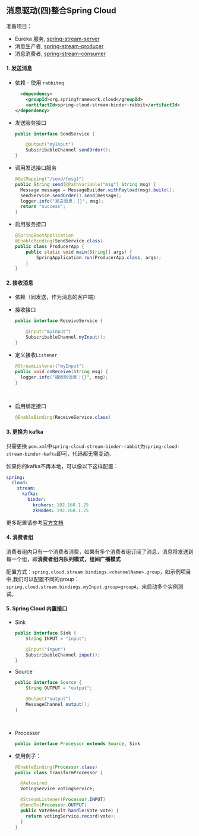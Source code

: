 ## 消息驱动(四)整合Spring Cloud

准备项目：

* Eureka 服务, [spring-stream-server](spring-stream-server)
* 消息生产者, [spring-stream-producer](spring-stream-consumer) 
* 消息消费者, [spring-stream-consumer](spring-stream-consumer)

####  1. 发送消息

* 依赖 - 使用 `rabbitmq`

  ```xml
    <dependency>
      <groupId>org.springframework.cloud</groupId>
      <artifactId>spring-cloud-stream-binder-rabbit</artifactId>
  </dependency>
  ```

* 发送服务接口

  ```java
  public interface SendService {

      @Output("myInput")
      SubscribableChannel sendOrder();
  }
  ```

* 调用发送接口服务

  ```java
  @GetMapping("/send/{msg}")
  public String send(@PathVariable("msg") String msg) {
    Message message = MessageBuilder.withPayload(msg).build();
    sendService.sendOrder().send(message);
    logger.info("发送消息：{}", msg);
    return "success";
  }
  ```

* 启用服务接口

  ```java
  @SpringBootApplication
  @EnableBinding(SendService.class)
  public class ProducerApp {
      public static void main(String[] args) {
          SpringApplication.run(ProducerApp.class, args);
      }
  }
  ```

#### 2. 接收消息

* 依赖（同发送，作为消息的客户端）

* 接收接口

  ```java
  public interface ReceiveService {

      @Input("myInput")
      SubscribableChannel myInput();
  }
  ```

* 定义接收`Listener`

  ```java
  @StreamListener("myInput")
  public void onReceive(String msg) {
    logger.info("接收到消息：{}", msg);
  }
  ```

  ​

* 启用绑定接口

  ```java
  @EnableBinding(ReceiveService.class)
  ```

#### 3. 更换为 kafka

只需更换 `pom.xml`中`spring-cloud-stream-binder-rabbit`为`spring-cloud-stream-binder-kafka`即可，代码都无需变动。

如果你的kafka不再本地，可以像以下这样配置：

```yaml
spring:
  cloud:
    stream:
      kafka:
        binder:
          brokers: 192.168.1.25
          zkNodes: 192.168.1.25
```

更多配置请参考[官方文档](http://cloud.spring.io/spring-cloud-static/Edgware.RELEASE/single/spring-cloud.html#_kafka_binder_properties)

#### 4. 消费者组

消费者组内只有一个消费者消费，如果有多个消费者组订阅了消息，消息将发送到每一个组，即**消费者组内队列模式，组间广播模式**

配置方式：`spring.cloud.stream.bindings.<channelName>.group`，如示例项目中,我们可以配置不同的group：`spring.cloud.stream.bindings.myInput.group=groupA`，来启动多个实例测试。

#### 5. Spring Cloud 内置接口

* Sink

  ```java
  public interface Sink {
      String INPUT = "input";

      @Input("input")
      SubscribableChannel input();
  }
  ```

* Source

  ```java
  public interface Source {
      String OUTPUT = "output";

      @Output("output")
      MessageChannel output();
  }
  ```

  ​


* Processor 

  ```java
  public interface Processor extends Source, Sink
  ```

* 使用例子：

  ```java
  @EnableBinding(Processor.class)
  public class TransformProcessor {

    @Autowired
    VotingService votingService;

    @StreamListener(Processor.INPUT)
    @SendTo(Processor.OUTPUT)
    public VoteResult handle(Vote vote) {
      return votingService.record(vote);
    }
  }
  ```

  ​